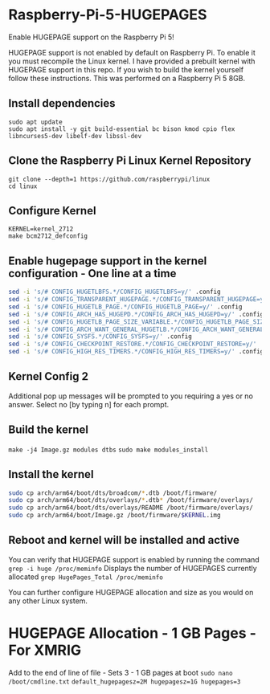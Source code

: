 # Raspberry-Pi-5-HUGEPAGES
Enable HUGEPAGE support on the Raspberry Pi 5!


HUGEPAGE support is not enabled by default on Raspberry Pi.  To enable it you must recompile the Linux kernel.  I have provided a prebuilt kernel with HUGEPAGE support in this repo.  If you wish to build the kernel yourself follow these instructions.  This was performed on a Raspberry Pi 5 8GB.  

## Install dependencies
`sudo apt update`  
`sudo apt install -y git build-essential bc bison kmod cpio flex libncurses5-dev libelf-dev libssl-dev`

## Clone the Raspberry Pi Linux Kernel Repository
`git clone --depth=1 https://github.com/raspberrypi/linux`  
`cd linux`

## Configure Kernel
`KERNEL=kernel_2712`  
`make bcm2712_defconfig`   

## Enable hugepage support in the kernel configuration - One line at a time
```bash
sed -i 's/# CONFIG_HUGETLBFS.*/CONFIG_HUGETLBFS=y/' .config
sed -i 's/# CONFIG_TRANSPARENT_HUGEPAGE.*/CONFIG_TRANSPARENT_HUGEPAGE=y/' .config
sed -i 's/# CONFIG_HUGETLB_PAGE.*/CONFIG_HUGETLB_PAGE=y/' .config 
sed -i 's/# CONFIG_ARCH_HAS_HUGEPD.*/CONFIG_ARCH_HAS_HUGEPD=y/' .config
sed -i 's/# CONFIG_HUGETLB_PAGE_SIZE_VARIABLE.*/CONFIG_HUGETLB_PAGE_SIZE_VARIABLE=y/' .config
sed -i 's/# CONFIG_ARCH_WANT_GENERAL_HUGETLB.*/CONFIG_ARCH_WANT_GENERAL_HUGETLB=y/' .config
sed -i 's/# CONFIG_SYSFS.*/CONFIG_SYSFS=y/' .config
sed -i 's/# CONFIG_CHECKPOINT_RESTORE.*/CONFIG_CHECKPOINT_RESTORE=y/' .config
sed -i 's/# CONFIG_HIGH_RES_TIMERS.*/CONFIG_HIGH_RES_TIMERS=y/' .config
```

## Kernel Config 2  
Additional pop up messages will be prompted to you requiring a yes or no answer.   Select no [by typing n] for each prompt.

## Build the kernel

`make -j4 Image.gz modules dtbs`
`sudo make modules_install`

## Install the kernel
```bash
sudo cp arch/arm64/boot/dts/broadcom/*.dtb /boot/firmware/
sudo cp arch/arm64/boot/dts/overlays/*.dtb* /boot/firmware/overlays/
sudo cp arch/arm64/boot/dts/overlays/README /boot/firmware/overlays/
sudo cp arch/arm64/boot/Image.gz /boot/firmware/$KERNEL.img
```

## Reboot and kernel will be installed and active

You can verify that HUGEPAGE support is enabled by running the command
`grep -i huge /proc/meminfo`
Displays the number of HUGEPAGES currently allocated
`grep HugePages_Total /proc/meminfo`

You can further configure HUGEPAGE allocation and size as you would on any other Linux system.

# HUGEPAGE Allocation - 1 GB Pages - For XMRIG

Add to the end of line of file - Sets 3 - 1 GB pages at boot
`sudo nano /boot/cmdline.txt`
`default_hugepagesz=2M hugepagesz=1G hugepages=3`




